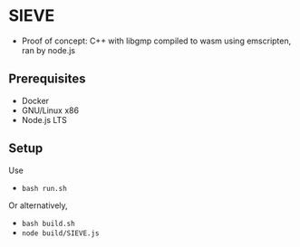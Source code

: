 # SIEVE
- Proof of concept: C++ with libgmp compiled to wasm using emscripten, ran by node.js

## Prerequisites
- Docker
- GNU/Linux x86
- Node.js LTS

## Setup
Use
- `bash run.sh`

Or alternatively,
- `bash build.sh`
- `node build/SIEVE.js`
